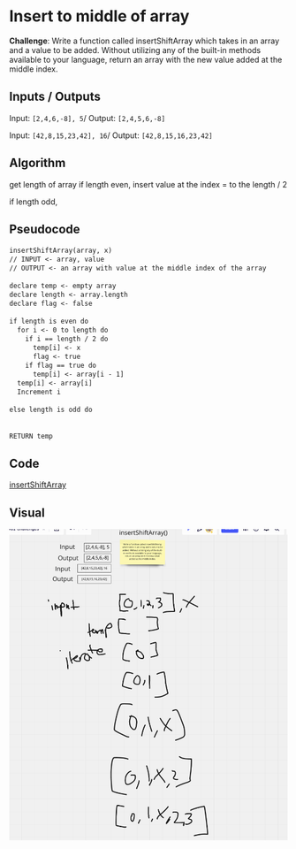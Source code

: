 # Insert to middle of array

**Challenge**: Write a function called insertShiftArray which takes in an array and a value to be added. Without utilizing any of the built-in methods available to your language, return an array with the new value added at the middle index.

## Inputs / Outputs

Input: `[2,4,6,-8], 5`/
Output: `[2,4,5,6,-8]`

Input: `[42,8,15,23,42], 16`/
Output: `[42,8,15,16,23,42]`

## Algorithm

get length of array
if length even, insert value at the index = to the length / 2

if length odd,

## Pseudocode

```
insertShiftArray(array, x)
// INPUT <- array, value
// OUTPUT <- an array with value at the middle index of the array

declare temp <- empty array
declare length <- array.length
declare flag <- false

if length is even do
  for i <- 0 to length do
    if i == length / 2 do
      temp[i] <- x
      flag <- true
    if flag == true do
      temp[i] <- array[i - 1]
  temp[i] <- array[i]
  Increment i

else length is odd do


RETURN temp

```

## Code

[insertShiftArray](./array-insert-shift.js)

## Visual

![array-insert-shift](./array-insert-shift.png)
